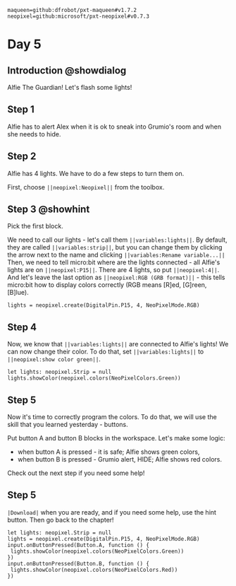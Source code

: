 ```package
maqueen=github:dfrobot/pxt-maqueen#v1.7.2
neopixel=github:microsoft/pxt-neopixel#v0.7.3
```

# Day 5

## Introduction @showdialog

Alfie The Guardian! Let's flash some lights!

## Step 1

Alfie has to alert Alex when it is ok to sneak into Grumio's room and when she needs to hide.

## Step 2

Alfie has 4 lights. We have to do a few steps to turn them on.

First, choose ``||neopixel:Neopixel||`` from the toolbox.

## Step 3 @showhint

Pick the first block.

We need to call our lights - let's call them ``||variables:lights||``. By default, they are called ``||variables:strip||``, but you can change them by clicking the arrow next to the name and clicking ``||variables:Rename variable...||``
Then, we need to tell micro:bit where are the lights connected - all Alfie's lights are on ``||neopixel:P15||``.
There are 4 lights, so put ``||neopixel:4||``.
And let's leave the last option as ``||neopixel:RGB (GRB format)||`` - this tells micro:bit how to display colors correctly (RGB means [R]ed, [G]reen, [B]lue).


```block
lights = neopixel.create(DigitalPin.P15, 4, NeoPixelMode.RGB)
```

## Step 4

Now, we know that ``||variables:lights||`` are connected to Alfie's lights! We can now change their color. To do that, set ``||variables:lights||`` to ``||neopixel:show color green||``.

```block
let lights: neopixel.Strip = null
lights.showColor(neopixel.colors(NeoPixelColors.Green))
```

## Step 5

Now it's time to correctly program the colors. To do that, we will use the skill that you learned yesterday - buttons.

Put button A and button B blocks in the workspace. Let's make some logic:
- when button A is pressed - it is safe; Alfie shows green colors,
- when button B is pressed - Grumio alert, HIDE; Alfie shows red colors.

Check out the next step if you need some help!

## Step 5

``|Download|`` when you are ready, and if you need some help, use the hint button. Then go back to the chapter!

```blocks
let lights: neopixel.Strip = null
lights = neopixel.create(DigitalPin.P15, 4, NeoPixelMode.RGB)
input.onButtonPressed(Button.A, function () {
 lights.showColor(neopixel.colors(NeoPixelColors.Green))
})
input.onButtonPressed(Button.B, function () {
 lights.showColor(neopixel.colors(NeoPixelColors.Red))
})
```
